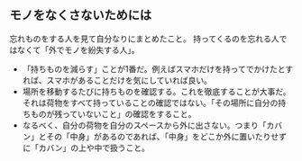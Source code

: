 ## モノをなくさないためには
忘れものをする人を見て自分なりにまとめたこと。
持ってくるのを忘れる人ではなくて「外でモノを紛失する人」。

- 「持ちものを減らす」ことが1番だ。例えばスマホだけを持ってでかけたとすれば、スマホがあることだけを気にしていれば良い。
- 場所を移動するたびに持ちものを確認する。これを徹底することが大事だ。それは荷物をすべて持っていることの確認ではない。「その場所に自分の持ちものが残っていないこと」の確認をすること。
- なるべく、自分の荷物を自分のスペースから外に出さない。つまり「カバン」とその「中身」があるのであれば、「中身」をどこか外に置いたりせずに「カバン」の上や中で扱うこと。